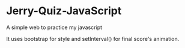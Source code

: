 # Jerry-Quiz-JavaScript
 A simple web to practice my javascript

It uses bootstrap for style and setInterval() for  final score's animation.